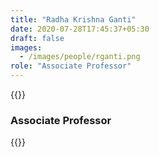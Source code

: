 ```yaml
---
title: "Radha Krishna Ganti"
date: 2020-07-28T17:45:37+05:30
draft: false
images:
  - /images/people/rganti.png
role: "Associate Professor"
---
```


{{<rawhtml>}}
<h3><b>Associate Professor</b></h3>
{{</rawhtml>}}